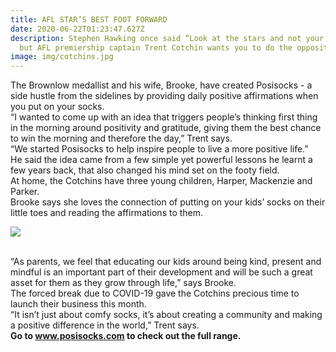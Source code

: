 ```yaml
---
title: AFL STAR’S BEST FOOT FORWARD
date: 2020-06-22T01:23:47.627Z
description: Stephen Hawking once said “Look at the stars and not your feet”;
  but AFL premiership captain Trent Cotchin wants you to do the opposite.
image: img/cotchins.jpg
---
```

The Brownlow medallist and his wife, Brooke, have created Posisocks - a side hustle from the sidelines by providing daily positive affirmations when you put on your socks.\
“I wanted to come up with an idea that triggers people’s thinking first thing in the morning around positivity and gratitude, giving them the best chance to win the morning and therefore the day,” Trent says.\
“We started Posisocks to help inspire people to live a more positive life.”\
He said the idea came from a few simple yet powerful lessons he learnt a few years back, that also changed his mind set on the footy field.\
At home, the Cotchins have three young children, Harper, Mackenzie and Parker.\
Brooke says she loves the connection of putting on your kids’ socks on their little toes and reading the affirmations to them.

![](img/screen-shot-2020-06-22-at-11.27.27-am.png)

\
“As parents, we feel that educating our kids around being kind, present and mindful is an important part of their development and will be such a great asset for them as they grow through life,” says Brooke.\
The forced break due to COVID-19 gave the Cotchins precious time to launch their business this month.\
“It isn’t just about comfy socks, it’s about creating a community and making a positive difference in the world,” Trent says.\
**Go to www.posisocks.com to check out the full range.**